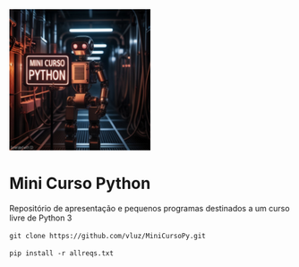 <img src="MiniCursoPython.jpg" width=50% height=50%>

# Mini Curso Python

Repositório de apresentação e pequenos programas 
destinados a um curso livre de Python 3

`git clone https://github.com/vluz/MiniCursoPy.git`

`pip install -r allreqs.txt`
